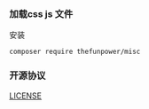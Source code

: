 ### 加载css js 文件 

安装 
~~~
composer require thefunpower/misc
~~~
 

### 开源协议
 
[LICENSE](LICENSE.md)

